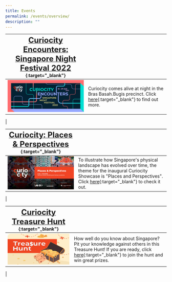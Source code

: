 ```yaml
---
title: Events
permalink: /events/overview/
description: ""
---
```

| [**<font size=5> Curiocity Encounters: Singapore Night Festival 2022 </font>**](/events/curiocity-encounters-snf){:target="_blank"}  |  | 
| -------- | -------- | 
| [<img src="/images/CuriocitySNF%20Website%20Webbanner.png" alt="central-area" style="width:650px" />](/events/curiocity-encounters-snf)   | Curiocity comes alive at night in the Bras Basah.Bugis precinct. Click [here](/events/curiocity-encounters-snf){:target="_blank"} to find out more.
|

| [**<font size=5> Curiocity: Places & Perspectives </font>**](/events/curiocity-showcase-2022){:target="_blank"}  |  | 
| -------- | -------- | 
| [<img src="/images/CuriocityShowcasePPmainbanner.jpg" alt="central-area" style="width:650px" />](/events/curiocity-showcase-2022)   | To illustrate how Singapore's physical landscape has evolved over time, the theme for the inaugural Curiocity Showcase is "Places and Perspectives". Click [here](/events/curiocity-showcase-2022){:target="_blank"} to check it out.
|

| [**<font size=5> Curiocity Treasure Hunt </font>**](/events/curiocity-treasure-hunt/introduction){:target="_blank"}  |  | 
| -------- | -------- | 
| [<img src="/images/treasure-hunt-events-banner.jpg" alt="central-area" style="width:650px" />](/events/curiocity-treasure-hunt/introduction)   | How well do you know about Singapore? Pit your knowledge against others in this Treasure Hunt! If you are ready, click [here](/events/curiocity-treasure-hunt/introduction){:target="_blank"} to join the hunt and win great prizes.
|